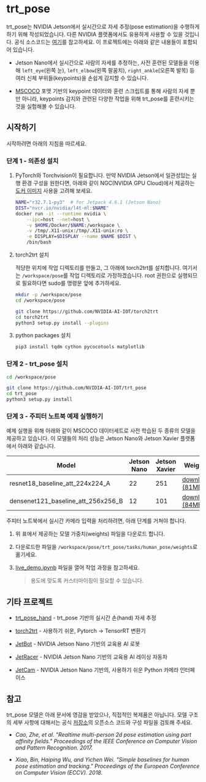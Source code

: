 # trt_pose

trt_pose는 NVIDIA Jetson에서 실시간으로 자세 추정(pose estimation)을 수행하게 하기 위해 작성되었습니다. 다른 NVIDIA 플랫폼에서도 유용하게 사용할 수 있을 것입니다. 공식 소스코드는 [여기](https://github.com/NVIDIA-AI-IOT/trt_pose)를 참고하세요. 이 프로젝트에는 아래와 같은 내용들이 포함되어 있습니다.

- Jetson Nano에서 실시간으로 사람의 자세를 추정하는, 사전 훈련된 모델들을 이용해 `left_eye`(왼쪽 눈), `left_elbow`(왼쪽 팔꿈치), `right_ankle`(오른쪽 발목) 등 여러 신체 부위들(keypoints)을 손쉽게 감지할 수 있습니다.

- [MSCOCO](https://cocodataset.org/#home) 포맷 기반의 keypoint 데이터와 훈련 스크립트를 통해 사람의 자세 뿐만 아니라, keypoints 감지와 관련된 다양한 작업을 위해 trt_pose를 훈련시키는 것을 실험해볼 수 있습니다.

## 시작하기

시작하려면 아래의 지침을 따르세요.

### 단계 1 - 의존성 설치

1. PyTorch와 Torchvision이 필요합니다. 만약 NVIDIA Jetson에서 일관성있는 실행 환경 구성을 원한다면, 아래와 같이 NGC(NVIDIA GPU Cloud)에서 제공하는 [도커 이미지](https://catalog.ngc.nvidia.com/orgs/nvidia/containers/l4t-ml) 사용을 고려해 보세요.
   
   ```bash
   NAME="r32.7.1-py3"  # for Jetpack 4.6.1 (Jetson Nano)
   DIST="nvcr.io/nvidia/l4t-ml:$NAME"
   docker run -it --runtime nvidia \
       --ipc=host --net=host \
       -v $HOME/Docker/$NAME:/workspace \
       -v /tmp/.X11-unix:/tmp/.X11-unix:ro \
       -e DISPLAY=$DISPLAY --name $NAME $DIST \
       /bin/bash
   ```

2. torch2trt 설치
   
   적당한 위치에 작업 디렉토리를 만들고, 그 아래에 torch2trt를 설치합니다. 여기서는 `/workspace/pose`를 작업 디렉토리로 가정하겠습니다. root 권한으로 실행되므로 필요하다면 sudo를 명령문 앞에 추가하세요.
   
   ```bash
   mkdir -p /workspace/pose
   cd /workspace/pose
   
   git clone https://github.com/NVIDIA-AI-IOT/torch2trt
   cd torch2trt
   python3 setup.py install --plugins
   ```

3. python packages 설치
   
   ```bash
   pip3 install tqdm cython pycocotools matplotlib
   ```

### 단계 2 - trt_pose 설치

```bash
cd /workspace/pose

git clone https://github.com/NVIDIA-AI-IOT/trt_pose
cd trt_pose
python3 setup.py install
```

### 단계 3 - 주피터 노트북 예제 실행하기

예제 실행을 위해 아래와 같이 MSCOCO 데이터세트로 사전 학습된 두 종류의 모델을 제공하고 있습니다. 이 모델들의 처리 성능은 Jetson Nano와 Jetson Xavier 플랫폼에서 아래와 같습니다.

| Model                              | Jetson Nano | Jetson Xavier | Weights                                                                               |
| ---------------------------------- | ----------- | ------------- | ------------------------------------------------------------------------------------- |
| resnet18_baseline_att_224x224_A    | 22          | 251           | [download (81MB)](https://drive.google.com/open?id=1XYDdCUdiF2xxx4rznmLb62SdOUZuoNbd) |
| densenet121_baseline_att_256x256_B | 12          | 101           | [download (84MB)](https://drive.google.com/open?id=13FkJkx7evQ1WwP54UmdiDXWyFMY1OxDU) |

주피터 노트북에서 실시간 카메라 입력을 처리하려면, 아래 단계를 거쳐야 합니다.

1. 위 표에서 제공하는 모델 가중치(weights) 파일을 다운로드 합니다.

2. 다운로드한 파일을 `/workspace/pose/trt_pose/tasks/human_pose/weights`로 옮기세요.

3. [live_demo.ipynb](tasks/human_pose/live_demo.ipynb) 파일을 열어 작업 과정을 참고하세요.
   
   > 용도에 맞도록 커스터마이징이 필요할 수 있습니다.

## 기타 프로젝트

- [trt_pose_hand](http://github.com/NVIDIA-AI-IOT/trt_pose_hand) - trt_pose 기반의 실시간 손(hand) 자세 추정

- [torch2trt](http://github.com/NVIDIA-AI-IOT/torch2trt) - 사용하기 쉬운, Pytorch → TensorRT 변환기

- [JetBot](http://github.com/NVIDIA-AI-IOT/jetbot) - NVIDIA Jetson Nano 기반의 교육용 AI 로봇

- [JetRacer](http://github.com/NVIDIA-AI-IOT/jetracer) - NVIDIA Jetson Nano 기반의 교육용 AI 레이싱 자동차

- [JetCam](http://github.com/NVIDIA-AI-IOT/jetcam) - NVIDIA Jetson Nano 기반의, 사용하기 쉬운 Python 카메라 인터페이스

## 참고

trt_pose 모델은 아래 문서에 영감을 받았으나, 직접적인 복제품은 아닙니다. 모델 구조의 세부 사항에 대해서는 공식 [저장소](https://github.com/NVIDIA-AI-IOT/trt_pose)의 오픈소스 코드와 구성 파일을 검토해 주세요.

* _Cao, Zhe, et al. "Realtime multi-person 2d pose estimation using part affinity fields." Proceedings of the IEEE Conference on Computer Vision and Pattern Recognition. 2017._

* _Xiao, Bin, Haiping Wu, and Yichen Wei. "Simple baselines for human pose estimation and tracking." Proceedings of the European Conference on Computer Vision (ECCV). 2018._
